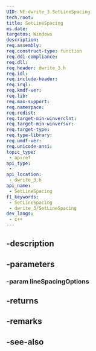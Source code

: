 ```yaml
---
UID: NF:dwrite_3.SetLineSpacing
tech.root: 
title: SetLineSpacing
ms.date: 
targetos: Windows
description: 
req.assembly: 
req.construct-type: function
req.ddi-compliance: 
req.dll: 
req.header: dwrite_3.h
req.idl: 
req.include-header: 
req.irql: 
req.kmdf-ver: 
req.lib: 
req.max-support: 
req.namespace: 
req.redist: 
req.target-min-winverclnt: 
req.target-min-winversvr: 
req.target-type: 
req.type-library: 
req.umdf-ver: 
req.unicode-ansi: 
topic_type:
 - apiref
api_type:
 - 
api_location:
 - dwrite_3.h
api_name:
 - SetLineSpacing
f1_keywords:
 - SetLineSpacing
 - dwrite_3/SetLineSpacing
dev_langs:
 - c++
---
```


## -description

## -parameters

### -param lineSpacingOptions

## -returns

## -remarks

## -see-also

